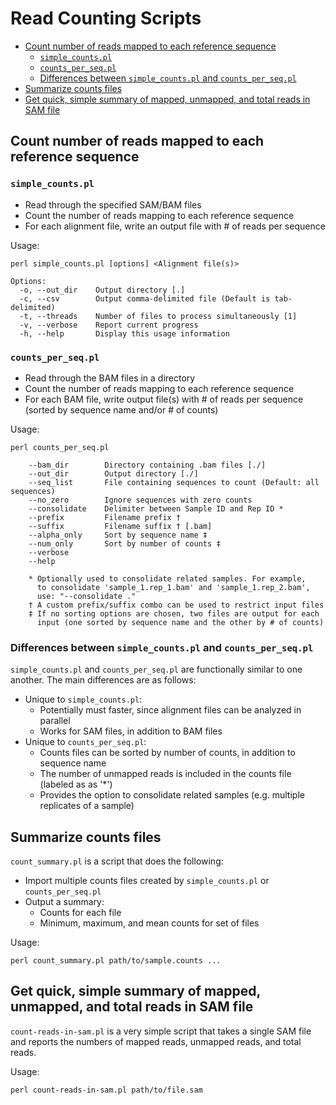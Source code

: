 # Read Counting Scripts

<!-- MarkdownTOC -->

- [Count number of reads mapped to each reference sequence](#count-number-of-reads-mapped-to-each-reference-sequence)
    - [`simple_counts.pl`](#simple_countspl)
    - [`counts_per_seq.pl`](#counts_per_seqpl)
    - [Differences between `simple_counts.pl` and `counts_per_seq.pl`](#differences-between-simple_countspl-and-counts_per_seqpl)
- [Summarize counts files](#summarize-counts-files)
- [Get quick, simple summary of mapped, unmapped, and total reads in SAM file](#get-quick-simple-summary-of-mapped-unmapped-and-total-reads-in-sam-file)

<!-- /MarkdownTOC -->

## Count number of reads mapped to each reference sequence

### `simple_counts.pl`

- Read through the specified SAM/BAM files
- Count the number of reads mapping to each reference sequence
- For each alignment file, write an output file with # of reads per sequence

Usage:

    perl simple_counts.pl [options] <Alignment file(s)>

    Options:
      -o, --out_dir    Output directory [.]
      -c, --csv        Output comma-delimited file (Default is tab-delimited)
      -t, --threads    Number of files to process simultaneously [1]
      -v, --verbose    Report current progress
      -h, --help       Display this usage information

### `counts_per_seq.pl`

- Read through the BAM files in a directory
- Count the number of reads mapping to each reference sequence
- For each BAM file, write output file(s) with # of reads per sequence (sorted by sequence name and/or # of counts)

Usage:

    perl counts_per_seq.pl

        --bam_dir        Directory containing .bam files [./]
        --out_dir        Output directory [./]
        --seq_list       File containing sequences to count (Default: all sequences)
        --no_zero        Ignore sequences with zero counts
        --consolidate    Delimiter between Sample ID and Rep ID *
        --prefix         Filename prefix †
        --suffix         Filename suffix † [.bam]
        --alpha_only     Sort by sequence name ‡
        --num_only       Sort by number of counts ‡
        --verbose
        --help

        * Optionally used to consolidate related samples. For example,
          to consolidate 'sample_1.rep_1.bam' and 'sample_1.rep_2.bam',
          use: "--consolidate ."
        † A custom prefix/suffix combo can be used to restrict input files
        ‡ If no sorting options are chosen, two files are output for each
          input (one sorted by sequence name and the other by # of counts)

### Differences between `simple_counts.pl` and `counts_per_seq.pl`

`simple_counts.pl` and `counts_per_seq.pl` are functionally similar to one another. The main differences are as follows:

- Unique to `simple_counts.pl`:
    - Potentially must faster, since alignment files can be analyzed in parallel
    - Works for SAM files, in addition to BAM files
- Unique to `counts_per_seq.pl`:
    - Counts files can be sorted by number of counts, in addition to sequence name
    - The number of unmapped reads is included in the counts file (labeled as as '*')
    - Provides the option to consolidate related samples (e.g. multiple replicates of a sample)

## Summarize counts files

`count_summary.pl` is a script that does the following:

- Import multiple counts files created by `simple_counts.pl` or `counts_per_seq.pl`
- Output a summary:
    - Counts for each file
    - Minimum, maximum, and mean counts for set of files

Usage:

    perl count_summary.pl path/to/sample.counts ...

## Get quick, simple summary of mapped, unmapped, and total reads in SAM file

`count-reads-in-sam.pl` is a very simple script that takes a single SAM file and reports the numbers of mapped reads, unmapped reads, and total reads.

Usage:

    perl count-reads-in-sam.pl path/to/file.sam
